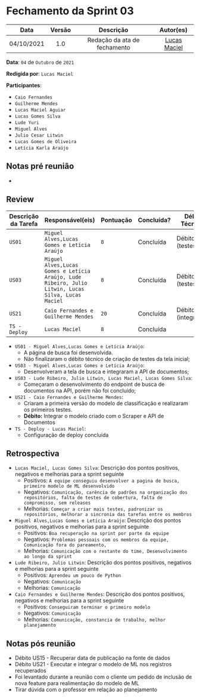 # Fechamento da Sprint 03

|    Data    | Versão |          Descrição           |                 Autor(es)                  |
| :--------: | :----: | :--------------------------: | :----------------------------------------: |
| 04/10/2021 |  1.0   | Redação da ata de fechamento | [Lucas Maciel](https://github.com/Ridersk) |

**Data**: ```04``` de ```Outubro``` de ```2021```

**Redigida por**: ```Lucas Maciel```

**Participantes**: 
* ```Caio Fernandes```
* ```Guilherme Mendes```
* ```Lucas Maciel Aguiar```
* ```Lucas Gomes Silva```
* ```Lude Yuri ```
* ```Miguel Alves```
* ```Julio Cesar Litwin```
* ```Lucas Gomes de Oliveira```
* ```Letícia Karla Araújo```


## Notas pré reunião

*

## Review

| Descrição da Tarefa | Responsável(eis) | Pontuação | Concluída? | Débito Técnico? |
| ------------------- | ---------------- | --------- | -------------- |---|
| ```US01``` | ```Miguel Alves,Lucas Gomes e Letícia Araújo``` |```8``` | Concluída | Débito (testes) |
| ```US03``` | ```Miguel Alves,Lucas Gomes e Letícia Araújo, Lude Ribeiro, Julio Litwin, Lucas Silva, Lucas Maciel``` | ```8``` | Concluída | Débito (testes) |
| ```US21``` | ```Caio Fernandes e Guilherme Mendes``` | ```20``` | Concluída | Débito (integração) |
| ```TS - Deploy``` | ```Lucas Maciel``` | ```8``` | Concluída | |

* ```US01 - Miguel Alves,Lucas Gomes e Letícia Araújo```:
  * A página de busca foi desenvolvida.
  * Não finalizaram o débito técnico de criação de testes da tela inicial;
* ```US03 - Miguel Alves,Lucas Gomes e Letícia Araújo```:
  * Desenvolveram a tela de busca e integraram a API de documentos;
* ```US03 - Lude Ribeiro, Julio Litwin, Lucas Maciel, Lucas Gomes Silva```:
  * Começaram o desenvolvimento do endpoint de busca de documentos na API, porém não foi concluído;
* ```US21 - Caio Fernandes e Guilherme Mendes```:
  * Criaram a primeira versão do modelo de classificação e realizaram os primeiros testes.
  * **Débito:** Integrar o modelo criado com o Scraper e API de Documentos
* ```TS - Deploy - Lucas Maciel```:
  * Configuração de deploy concluída

## Retrospectiva

* ```Lucas Maciel, Lucas Gomes Silva```: Descrição dos pontos positivos, negativos e melhorias para a sprint seguinte
  * Positivos: ```A equipe conseguiu desenvolver a pagina de busca, primeiro modelo de ML desenvolvido```
  * Negativos: ```Comunicação, carência de padrões na organização dos repositórios, falta de testes de cobertura, falta de compromisso, sem releases```
  * Melhorias: ```Começar a criar mais testes, padronizar os repositórios, melhorar a sincronia das tarefas entre os membros```
* ```Miguel Alves,Lucas Gomes e Letícia Araújo```: Descrição dos pontos positivos, negativos e melhorias para a sprint seguinte
  * Positivos: ```Boa recuperação na sprint por parte da equipe```
  * Negativos: ```Problemas pessoais com os membros da equipe, Comunicação fora do pareamento, ```
  * Melhorias: ```Comunicação com o restante do time, Desenvolvimento ao longo da sprint```
* ```Lude Ribeiro, Julio Litwin```: Descrição dos pontos positivos, negativos e melhorias para a sprint seguinte
  * Positivos: ```Aprendeu um pouco de Python```
  * Negativos: ```Comunicação```
  * Melhorias: ```Comunicação```
* ```Caio Fernandes e Guilherme Mendes```: Descrição dos pontos positivos, negativos e melhorias para a sprint seguinte
  * Positivos: ```Conseguiram terminar o primeiro modelo```
  * Negativos: ```Comunicação```
  * Melhorias: ```Comunicação, constancia de trabalho, melhor planejamento```

## Notas pós reunião

* Débito US15 - Recuperar data de publicação na fonte de dados
* Débito US21 - Executar e integrar o modelo de ML nos registros recuperados
* Foi levantado durante a reunião com o cliente um pedido de inclusão de nova feature para realimentação do modelo de ML
* Tirar dúvida com o professor em relação ao planejamento
